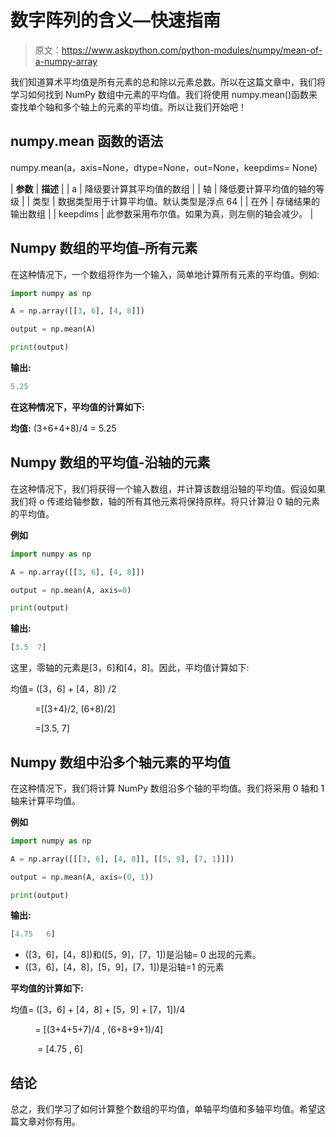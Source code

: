 # 数字阵列的含义—快速指南

> 原文：<https://www.askpython.com/python-modules/numpy/mean-of-a-numpy-array>

我们知道算术平均值是所有元素的总和除以元素总数。所以在这篇文章中，我们将学习如何找到 NumPy 数组中元素的平均值。我们将使用 numpy.mean()函数来查找单个轴和多个轴上的元素的平均值。所以让我们开始吧！

## numpy.mean 函数的语法

numpy.mean(a，axis=None，dtype=None，out=None，keepdims= None)

| **参数** | **描述** |
| a | 降级要计算其平均值的数组 |
| 轴 | 降低要计算平均值的轴的等级 |
| 类型 | 数据类型用于计算平均值。默认类型是浮点 64 |
| 在外 | 存储结果的输出数组 |
| keepdims | 此参数采用布尔值。如果为真，则左侧的轴会减少。 |

## Numpy 数组的平均值–所有元素

在这种情况下，一个数组将作为一个输入，简单地计算所有元素的平均值。例如:

```py
import numpy as np

A = np.array([[3, 6], [4, 8]])

output = np.mean(A)

print(output)

```

**输出:**

```py
5.25

```

**在这种情况下，平均值的计算如下:**

**均值:** (3+6+4+8)/4 = 5.25

## Numpy 数组的平均值-沿轴的元素

在这种情况下，我们将获得一个输入数组，并计算该数组沿轴的平均值。假设如果我们将 o 传递给轴参数，轴的所有其他元素将保持原样。将只计算沿 0 轴的元素的平均值。

**例如**

```py
import numpy as np

A = np.array([[3, 6], [4, 8]])

output = np.mean(A, axis=0)

print(output)

```

**输出:**

```py
[3.5  7]

```

这里，零轴的元素是[3，6]和[4，8]。因此，平均值计算如下:

均值= ([3，6] + [4，8]) /2

          =[(3+4)/2, (6+8)/2]

          =[3.5, 7]

## Numpy 数组中沿多个轴元素的平均值

在这种情况下，我们将计算 NumPy 数组沿多个轴的平均值。我们将采用 0 轴和 1 轴来计算平均值。

**例如**

```py
import numpy as np

A = np.array([[[3, 6], [4, 8]], [[5, 9], [7, 1]]])

output = np.mean(A, axis=(0, 1))

print(output)

```

**输出:**

```py
[4.75   6]

```

*   ([3，6]，[4，8])和([5，9]，[7，1])是沿轴= 0 出现的元素。
*   ([3，6]，[4，8]，[5，9]，[7，1])是沿轴=1 的元素

**平均值的计算如下:**

均值= ([3，6] + [4，8] + [5，9] + [7，1])/4

          = [(3+4+5+7)/4 , (6+8+9+1)/4]

           = [4.75 , 6]

## 结论

总之，我们学习了如何计算整个数组的平均值，单轴平均值和多轴平均值。希望这篇文章对你有用。